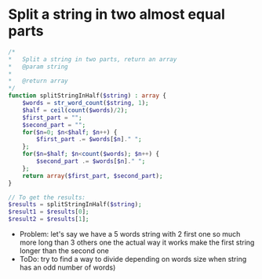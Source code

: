 # Split a string in two almost equal parts
```php
/*
*   Split a string in two parts, return an array
*   @param string
*  
*   @return array
*/
function splitStringInHalf($string) : array {
    $words = str_word_count($string, 1);
    $half = ceil(count($words)/2);
    $first_part = "";
    $second_part = "";
    for($n=0; $n<$half; $n++) {
        $first_part .= $words[$n]." ";
    };
    for($n=$half; $n<count($words); $n++) {
        $second_part .= $words[$n]." "; 
    };
    return array($first_part, $second_part);
}

// To get the results:
$results = splitStringInHalf($string);
$result1 = $results[0];
$result2 = $results[1];

```
+ Problem: let's say we have a 5 words string with 2 first one so much more long than 3 others one
the actual way it works make the first string longer than the second one 
+ ToDo: try to find a way to divide depending on words size when string has an odd number of words)